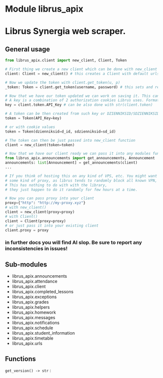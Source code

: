Module librus_apix
==================
# Librus Synergia web scraper.

## General usage
```python
from librus_apix.client import new_client, Client, Token

# First thing we create a new client which can be done with new_client func
client: Client = new_client() # this creates a Client with default urls and empty Token

# Now we update the token with client.get_token(u, p)
_token: Token = client.get_token(username, password) # this sets and returns token attribute

# Now that we have our token updated we can work on saving it. This can be done by extracting the key.
# A key is a combination of 2 authorization cookies Librus uses. Format: '{DZIENNIKSID:SDZIENNIKSID}'
key = client.token.API_Key # can be also done with str(client.token)

# A token can be then created from such key or DZIENNIKSID/SDZIENNIKSID cookies
token = Token(API_Key=key)

# or with cookie values
token = Token(dzienniksid=d_id, sdzienniksid=sd_id)

# The token can then be just passed into new_client function
client = new_client(token=token)

# Now that we have our client ready we can pass it into any modules function like so:
from librus_apix.announcements import get_announcements, Announcement
announcements: list[Announcement] = get_announcements(client)
...

# If you think of hosting this on any kind of VPS, etc. You might want to setup yourself
# some kind of proxy, as librus tends to randomly block all known VPN, VPS ip addresses.
# This has nothing to do with with the library,
# they just happen to do it randomly for few hours at a time.

# Now you can pass proxy into your client
proxy={"http": "http://my-proxy.xyz"}
# with new_client()
client = new_client(proxy=proxy)
# with Client()
client = Client(proxy=proxy)
# or just pass it into your existing client
client.proxy = proxy
```

### in further docs you will find AI slop. Be sure to report any inconsistencies in issues!

Sub-modules
-----------
* librus_apix.announcements
* librus_apix.attendance
* librus_apix.client
* librus_apix.completed_lessons
* librus_apix.exceptions
* librus_apix.grades
* librus_apix.helpers
* librus_apix.homework
* librus_apix.messages
* librus_apix.notifications
* librus_apix.schedule
* librus_apix.student_information
* librus_apix.timetable
* librus_apix.urls

Functions
---------

    
`get_version() ‑> str`
: